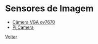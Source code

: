 # Sensores de Imagem

- [Câmera VGA ov7670](./ov7670/index.md)
- [Pi Camera](./python_PiCamera/index.md)

[Voltar](https://lpae.github.io/)

